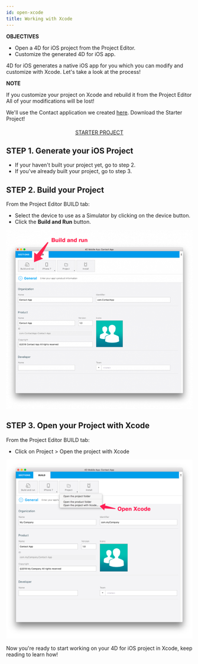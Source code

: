 ```yaml
---
id: open-xcode
title: Working with Xcode
---
```


<div markdown="1" class = "objectives">

**OBJECTIVES**

* Open a 4D for iOS project from the Project Editor.
* Customize the generated 4D for iOS app.

</div>

4D for iOS generates a native iOS app for you which you can modify and customize with Xcode. Let's take a look at the process!

<div markdown="1" class = "tips">

**NOTE**

If you customize your project on Xcode and rebuild it from the Project Editor All of your modifications will be lost!

</div>

We'll use the Contact application we created [here](contact-app.html). 
Download the Starter Project!

<div markdown="1" style="text-align: center; margin-top: 20px">
<a class="button"
href="../assets/customize-with-xcode/ContactStarter.zip">STARTER PROJECT</a>
</div>

## STEP 1. Generate your iOS Project

* If your haven't built your project yet, go to step 2.
* If you've already built your project, go to step 3.

## STEP 2. Build your Project

From the Project Editor BUILD tab: 
* Select the device to use as a Simulator by clicking on the device button.
* Click the **Build and Run** button.

![Build and Run](assets/customize-with-xcode/build-and-run-4D-for-iOS.png)

## STEP 3. Open your Project with Xcode

From the Project Editor BUILD tab:

* Click on Project > Open the project with Xcode

![Open your Project with Xcode](assets/customize-with-xcode/Open-your-project-Xcode-4D-for-iOS.png)

Now you're ready to start working on your 4D for iOS project in Xcode, keep reading to learn how!